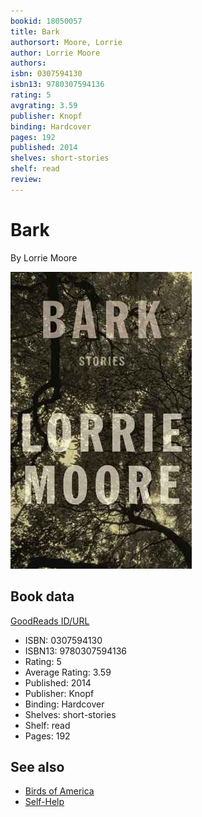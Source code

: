 ```yaml
---
bookid: 18050057
title: Bark
authorsort: Moore, Lorrie
author: Lorrie Moore
authors: 
isbn: 0307594130
isbn13: 9780307594136
rating: 5
avgrating: 3.59
publisher: Knopf
binding: Hardcover
pages: 192
published: 2014
shelves: short-stories
shelf: read
review: 
---
```


# Bark

By Lorrie Moore

![](../../assets/bookcovers/1377707408l/18050057.jpg)

## Book data

[GoodReads ID/URL](https://www.goodreads.com/book/show/18050057)

- ISBN: 0307594130
- ISBN13: 9780307594136
- Rating: 5
- Average Rating: 3.59
- Published: 2014
- Publisher: Knopf
- Binding: Hardcover
- Shelves: short-stories
- Shelf: read
- Pages: 192


## See also

- [Birds of America](Birds_of_America-_Stories.md)
- [Self-Help](Self-Help.md)
